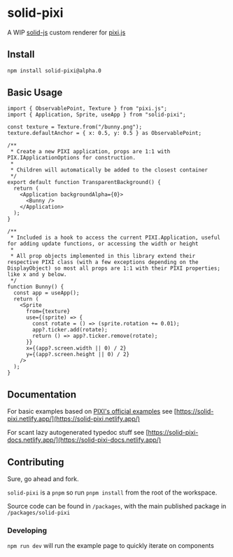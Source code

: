 # solid-pixi

A WIP [solid-js](https://www.solidjs.com/) custom renderer for [pixi.js](https://pixijs.com/)

## Install

```sh
npm install solid-pixi@alpha.0
```

## Basic Usage

```tsx
import { ObservablePoint, Texture } from "pixi.js";
import { Application, Sprite, useApp } from "solid-pixi";

const texture = Texture.from("/bunny.png");
texture.defaultAnchor = { x: 0.5, y: 0.5 } as ObservablePoint;

/** 
 * Create a new PIXI application, props are 1:1 with PIX.IApplicationOptions for construction.
 * 
 * Children will automatically be added to the closest container
 */
export default function TransparentBackground() {
  return (
    <Application backgroundAlpha={0}>
      <Bunny />
    </Application>
  );
}

/**
 * Included is a hook to access the current PIXI.Application, useful for adding update functions, or accessing the width or height
 * 
 * All prop objects implemented in this library extend their respective PIXI class (with a few exceptions depending on the DisplayObject) so most all props are 1:1 with their PIXI properties; like x and y below.
 */
function Bunny() {
  const app = useApp();
  return (
    <Sprite
      from={texture}
      use={(sprite) => {
        const rotate = () => (sprite.rotation += 0.01);
        app?.ticker.add(rotate);
        return () => app?.ticker.remove(rotate);
      }}
      x={(app?.screen.width || 0) / 2}
      y={(app?.screen.height || 0) / 2}
    />
  );
}

```

## Documentation

For basic examples based on [PIXI's official examples](https://pixijs.io/examples/#/demos-basic/container.js) see [https://solid-pixi.netlify.app/](https://solid-pixi.netlify.app/)

For scant lazy autogenerated typedoc stuff see [https://solid-pixi-docs.netlify.app/](https://solid-pixi-docs.netlify.app/)

## Contributing

Sure, go ahead and fork.

`solid-pixi` is a `pnpm` so run `pnpm install` from the root of the workspace.

Source code can be found in `/packages`, with the main published package in `/packages/solid-pixi`

### Developing

`npm run dev` will run the example page to quickly iterate on components
